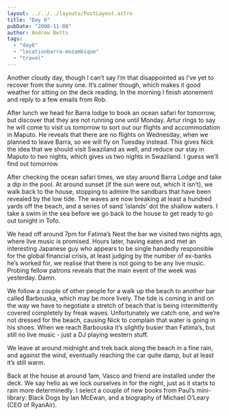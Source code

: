 ```yaml
---
layout: ../../../layouts/PostLayout.astro
title: "Day 6"
pubDate: "2008-11-08"
author: Andrew Betts
tags: 
  - "day6"
  - "locationbarra-mozambique"
  - "travel"
---
```


Another cloudy day, though I can’t say I’m that disappointed as I’ve yet to recover from the sunny one. It’s calmer though, which makes it good weather for sitting on the deck reading. In the morning I finish atonement and reply to a few emails from Rob.

After lunch we head for Barra lodge to book an ocean safari for tomorrow, but discover that they are not running one until Monday. Artur rings to say he will come to visit us tomorrow to sort out our flights and accommodation in Maputo. He reveals that there are no flights on Wednesday, when we planned to leave Barra, so we will fly on Tuesday instead. This gives Nick the idea that we should visit Swaziland as well, and reduce our stay in Maputo to two nights, which gives us two nights in Swaziland. I guess we’ll find out tomorrow.

After checking the ocean safari times, we stay around Barra Lodge and take a dip in the pool. At around sunset (if the sun were out, which it isn’t), we walk back to the house, stopping to admire the sandbars that have been revealed by the low tide. The waves are now breaking at least a hundred yards off the beach, and a series of sand ‘islands’ dot the shallow waters. I take a swim in the sea before we go back to the house to get ready to go out tonight in Tofo.

We head off around 7pm for Fatima’s Nest the bar we visited two nights ago, where live music is promised. Hours later, having eaten and met an interesting Japanese guy who appears to be single handedly responsible for the global financial crisis, at least judging by the number of ex-banks he’s worked for, we realise that there is not going to be any live music. Probing fellow patrons reveals that the main event of the week was yesterday. Damn.

We follow a couple of other people for a walk up the beach to another bar called Barbouska, which may be more lively. The tide is coming in and on the way we have to negotiate a stretch of beach that is being intermittently covered completely by freak waves. Unfortunately we catch one, and we’re not dressed for the beach, causing Nick to complain that water is going in his shoes. When we reach Barbouska it’s slightly busier than Fatima’s, but still no live music - just a DJ playing western stuff.

We leave at around midnight and trek back along the beach in a fine rain, and against the wind, eventually reaching the car quite damp, but at least it’s still warm.

Back at the house at around 1am, Vasco and friend are installed under the deck. We say hello as we lock ourselves in for the night, just as it starts to rain more determinedly. I select a couple of new books from Paul’s mini-library: Black Dogs by Ian McEwan, and a biography of Michael O’Leary (CEO of RyanAir).
